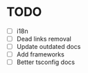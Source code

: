 # TODO

- [ ] i18n
- [ ] Dead links removal
- [ ] Update outdated docs
- [ ] Add frameworks
- [ ] Better tsconfig docs

